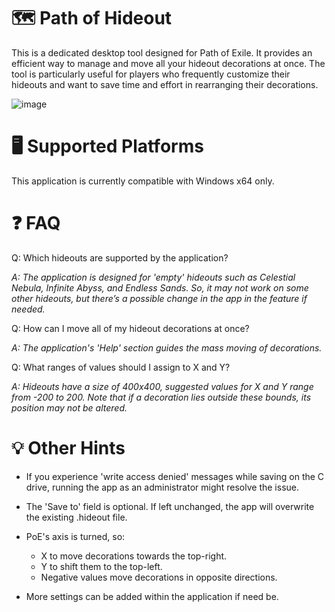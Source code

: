# 🗺️ Path of Hideout
This is a dedicated desktop tool designed for Path of Exile. It provides an efficient way to manage and move all your hideout decorations at once. The tool is particularly useful for players who frequently customize their hideouts and want to save time and effort in rearranging their decorations.

![image](https://i.imgur.com/CsbFcpR.png)

# 🖥️ Supported Platforms
This application is currently compatible with Windows x64 only.

# ❓ FAQ
Q: Which hideouts are supported by the application?

_A: The application is designed for 'empty' hideouts such as Celestial Nebula, Infinite Abyss, and Endless Sands. So, it may not work on some other hideouts, but there’s a possible change in the app in the feature if needed._

Q: How can I move all of my hideout decorations at once?

_A: The application's 'Help' section guides the mass moving of decorations._

Q: What ranges of values should I assign to X and Y?

_A: Hideouts have a size of 400x400, suggested values for X and Y range from -200 to 200. Note that if a decoration lies outside these bounds, its position may not be altered._

# 💡 Other Hints
* If you experience 'write access denied' messages while saving on the C drive, running the app as an administrator might resolve the issue.

* The 'Save to' field is optional. If left unchanged, the app will overwrite the existing .hideout file.

* PoE's axis is turned, so:
  - X to move decorations towards the top-right.
  - Y to shift them to the top-left.
  - Negative values move decorations in opposite directions. 

* More settings can be added within the application if need be.
